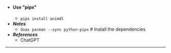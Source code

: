 - #### Use "pipx"
    - `pipx install animdl`
- ***Notes***
    - `doas pacman --sync python-pipx` # Install the dependencies
- ***References***
    - ChatGPT
- ---
